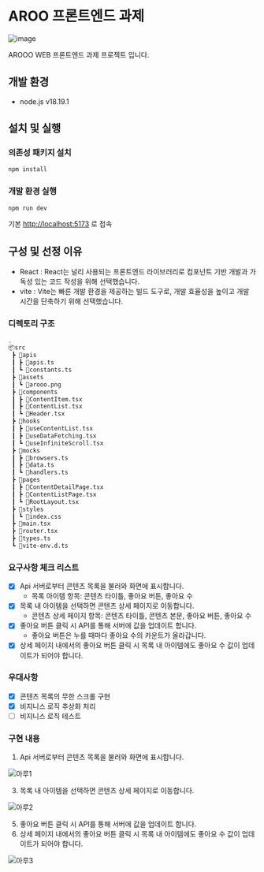 # AROO 프론트엔드 과제
![image](https://github.com/JunJongHun/AROOO/assets/90402926/3930a48d-f3bf-4b26-aacb-e9a901fcb1a5)

AROOO WEB 프론트엔드 과제 프로젝트 입니다.

## 개발 환경

- node.js v18.19.1

## 설치 및 실행

### 의존성 패키지 설치

```bash
npm install
```

### 개발 환경 실행

```bash
npm run dev
```

기본 <http://localhost:5173> 로 접속

## 구성 및 선정 이유

- React : React는 널리 사용되는 프론트엔드 라이브러리로 컴포넌트 기반 개발과 가독성 있는 코드 작성을 위해 선택했습니다.
- vite  : Vite는 빠른 개발 환경을 제공하는 빌드 도구로, 개발 효율성을 높이고 개발 시간을 단축하기 위해 선택했습니다.

### 디렉토리 구조

```bash
.
📦src
 ┣ 📂apis
 ┃ ┣ 📜apis.ts
 ┃ ┗ 📜constants.ts
 ┣ 📂assets
 ┃ ┗ 📜arooo.png
 ┣ 📂components
 ┃ ┣ 📜ContentItem.tsx
 ┃ ┣ 📜ContentList.tsx
 ┃ ┗ 📜Header.tsx
 ┣ 📂hooks
 ┃ ┣ 📜useContentList.tsx
 ┃ ┣ 📜useDataFetching.tsx
 ┃ ┗ 📜useInfiniteScroll.tsx
 ┣ 📂mocks
 ┃ ┣ 📜browsers.ts
 ┃ ┣ 📜data.ts
 ┃ ┗ 📜handlers.ts
 ┣ 📂pages
 ┃ ┣ 📜ContentDetailPage.tsx
 ┃ ┣ 📜ContentListPage.tsx
 ┃ ┗ 📜RootLayout.tsx
 ┣ 📂styles
 ┃ ┗ 📜index.css
 ┣ 📜main.tsx
 ┣ 📜router.tsx
 ┣ 📜types.ts
 ┗ 📜vite-env.d.ts
```

### 요구사항 체크 리스트

- [x] Api 서버로부터 콘텐츠 목록을 불러와 화면에 표시합니다.
    - 목록 아이템 항목: 콘텐츠 타이틀, 좋아요 버튼, 좋아요 수
- [x] 목록 내 아이템을 선택하면 콘텐츠 상세 페이지로 이동합니다.
    - 콘텐츠 상세 페이지 항목: 콘텐츠 타이틀, 콘텐츠 본문, 좋아요 버튼, 좋아요 수
- [x] 좋아요 버튼 클릭 시 API를 통해 서버에 값을 업데이트 합니다.
    - 좋아요 버튼은 누를 때마다 좋아요 수의 카운트가 올라갑니다.
- [x] 상세 페이지 내에서의 좋아요 버튼 클릭 시 목록 내 아이템에도 좋아요 수 값이 업데이트가 되어야 합니다.

### 우대사항
- [x] 콘텐츠 목록의 무한 스크롤 구현
- [x] 비지니스 로직 추상화 처리
- [ ] 비지니스 로직 테스트

### 구현 내용

1.  Api 서버로부터 콘텐츠 목록을 불러와 화면에 표시합니다.

![아루1](https://github.com/JunJongHun/AROOO/assets/90402926/fd89547f-fde8-49bd-8db1-746b446ae55b)

  
  
3.  목록 내 아이템을 선택하면 콘텐츠 상세 페이지로 이동합니다.

![아루2](https://github.com/JunJongHun/AROOO/assets/90402926/47c42d2a-c6ba-49a9-888c-c91d8c4876f7)




5.  좋아요 버튼 클릭 시 API를 통해 서버에 값을 업데이트 합니다.
6.  상세 페이지 내에서의 좋아요 버튼 클릭 시 목록 내 아이템에도 좋아요 수 값이 업데이트가 되어야 합니다.

![아루3](https://github.com/JunJongHun/AROOO/assets/90402926/748faece-0751-415e-83d5-73c388e7059f)

